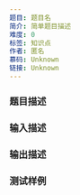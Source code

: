 ```yaml
---
题目: 题目名
简介: 简单题目描述
难度: 0
标签: 知识点
作者: 匿名
慕码: Unknown
链接: Unknown
---
```


### 题目描述



### 输入描述



### 输出描述



### 测试样例
